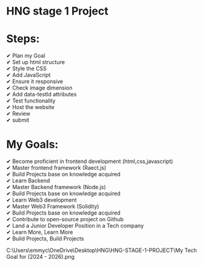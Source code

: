 # HNG stage 1 Project
# Steps:
✔ Plan my Goal     
✔ Set up html structure     
✔ Style the CSS     
✔ Add JavaScript     
✔ Ensure it responsive     
✔ Check image dimension     
✔ Add data-testId attributes     
✔ Test functionality     
✔ Host the website     
✔ Review     
✔ submit     

# My Goals:
✔ Become proficient in frontend development (html,css,javascript)     
✔ Master frontend framework (Raect.js)     
✔ Build Projects base on knowledge acquired     
✔ Learn Backend     
✔ Master Backend framework (Node.js)     
✔ Build Projects base on knowledge acquired     
✔ Learn Web3 development     
✔ Master Web3 Framework (Solidity)     
✔ Build Projects base on knowledge acquired     
✔ Contribute to open-source project on Github     
✔ Land a Junior Developer Position in a Tech company     
✔ Learn More, Learn More     
✔ Build Projects, Build Projects     

C:\Users\emmyc\OneDrive\Desktop\HNG\HNG-STAGE-1-PROJECT\My Tech Goal for (2024 - 2026).png


